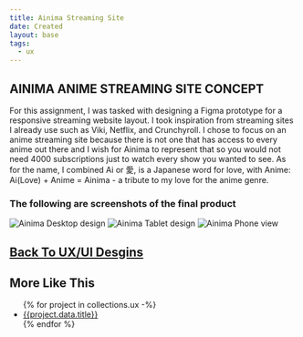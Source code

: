 ```yaml
---
title: Ainima Streaming Site 
date: Created
layout: base
tags:
  - ux
---
```

<section class="project-description">
<h1>
AINIMA ANIME STREAMING SITE CONCEPT
</h1>
<p>
For this assignment, I was tasked with designing a Figma prototype for a responsive streaming website layout. I took inspiration from streaming sites I already use such as Viki, Netflix, and Crunchyroll. I chose to focus on an anime streaming site because there is not one that has access to every anime out there and I wish for Ainima to represent that so you would not need 4000 subscriptions just to watch every show you wanted to see. As for the name, I combined Ai or 愛, is a Japanese word for love, with Anime: Ai(Love) + Anime = Ainima - a tribute to my love for the anime genre. 
</p>
</section>
<section class="project-img">
<h3>The following are screenshots of the final product</h3>
<img src="/images/ainima streaming desktop.png" alt="Ainima Desktop design">
<img src="/images/ainima streaming tablet-1-1.jpg" alt="Ainima Tablet design">
<img src="/images/ainima streaming mobile-1-1.jpg" alt="Ainima Phone view">
</section>
<h2><a href="/ux-ui">Back To UX/UI Desgins</a></h2>
<section class="related-projects">
  <h2>More Like This</h2>
<ul>
{% for project in collections.ux -%}
<li><a href="{{project.url}}">{{project.data.title}}</a></li>
{% endfor %}
</ul>
</section>